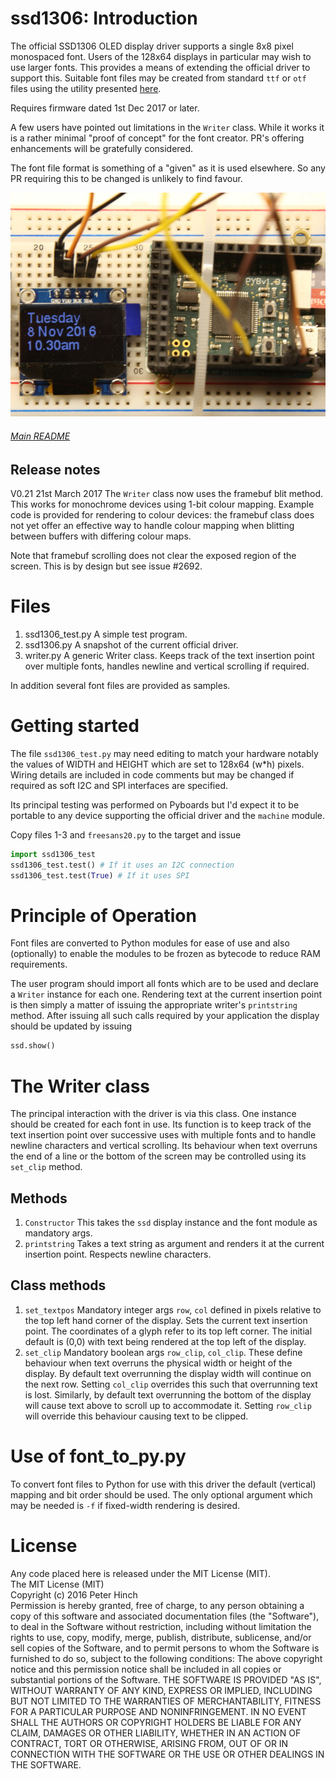 # ssd1306: Introduction

The official SSD1306 OLED display driver supports a single 8x8 pixel monospaced
font. Users of the 128x64 displays in particular may wish to use larger fonts.
This provides a means of extending the official driver to support this. Suitable
font files may be created from standard `ttf` or `otf` files using the utility
presented [here](https://github.com/peterhinch/micropython-font-to-py.git).

Requires firmware dated 1st Dec 2017 or later.

A few users have pointed out limitations in the `Writer` class. While it works
it is a rather minimal "proof of concept" for the font creator. PR's offering
enhancements will be gratefully considered.

The font file format is something of a "given" as it is used elsewhere. So any
PR requiring this to be changed is unlikely to find favour. 

![Picture](ssd1306.JPG)

###### [Main README](./README.md)

## Release notes

V0.21 21st March 2017 The `Writer` class now uses the framebuf blit method.
This works for monochrome devices using 1-bit colour mapping. Example code is
provided for rendering to colour devices: the framebuf class does not yet offer
an effective way to handle colour mapping when blitting between buffers with
differing colour maps.

Note that framebuf scrolling does not clear the exposed region of the screen.
This is by design but see issue #2692.

# Files

 1. ssd1306_test.py A simple test program.
 2. ssd1306.py A snapshot of the current official driver.
 3. writer.py A generic Writer class. Keeps track of the text insertion point
 over multiple fonts, handles newline and vertical scrolling if required.

In addition several font files are provided as samples.

# Getting started

The file `ssd1306_test.py` may need editing to match your hardware notably
the values of WIDTH and HEIGHT which are set to 128x64 (w*h) pixels. Wiring
details are included in code comments but may be changed if required as soft
I2C and SPI interfaces are specified.

Its principal testing was performed on Pyboards but I'd expect it to be
portable to any device supporting the official driver and the `machine` module.

Copy files 1-3 and `freesans20.py` to the target and issue

```python
import ssd1306_test
ssd1306_test.test() # If it uses an I2C connection
ssd1306_test.test(True) # If it uses SPI
```

# Principle of Operation

Font files are converted to Python modules for ease of use and also (optionally)
to enable the modules to be frozen as bytecode to reduce RAM requirements.

The user program should import all fonts which are to be used and declare a
`Writer` instance for each one. Rendering text at the current insertion point
is then simply a matter of issuing the appropriate writer's `printstring`
method. After issuing all such calls required by your application the display
should be updated by issuing

```python
ssd.show()
```

# The Writer class

The principal interaction with the driver is via this class. One instance should
be created for each font in use. Its function is to keep track of the text
insertion point over successive uses with multiple fonts and to handle newline
characters and vertical scrolling. Its behaviour when text overruns the end of
a line or the bottom of the screen may be controlled using its `set_clip`
method.

## Methods

 1. `Constructor` This takes the `ssd` display instance and the font module
 as mandatory args.
 2. `printstring` Takes a text string as argument and renders it at the current
 insertion point. Respects newline characters.

## Class methods

 1. `set_textpos` Mandatory integer args `row`, `col` defined in pixels
 relative to the top left hand corner of the display. Sets the current text
 insertion point. The coordinates of a glyph refer to its top left corner. The
initial default is (0,0) with text being rendered at the top left of the display.
 2. `set_clip` Mandatory boolean args `row_clip`, `col_clip`. These define
 behaviour when text overruns the physical width or height of the display. By
 default text overrunning the display width will continue on the next row. Setting
 `col_clip` overrides this such that overrunning text is lost. Similarly, by
 default text overrunning the bottom of the display will cause text above to
 scroll up to accommodate it. Setting `row_clip` will override this behaviour
 causing text to be clipped.

# Use of font_to_py.py

To convert font files to Python for use with this driver the default (vertical)
mapping and bit order should be used. The only optional argument which may be
needed is `-f` if fixed-width rendering is desired.

# License

Any code placed here is released under the MIT License (MIT).  
The MIT License (MIT)  
Copyright (c) 2016 Peter Hinch  
Permission is hereby granted, free of charge, to any person obtaining a copy
of this software and associated documentation files (the "Software"), to deal
in the Software without restriction, including without limitation the rights
to use, copy, modify, merge, publish, distribute, sublicense, and/or sell
copies of the Software, and to permit persons to whom the Software is
furnished to do so, subject to the following conditions:
The above copyright notice and this permission notice shall be included in
all copies or substantial portions of the Software.
THE SOFTWARE IS PROVIDED "AS IS", WITHOUT WARRANTY OF ANY KIND, EXPRESS OR
IMPLIED, INCLUDING BUT NOT LIMITED TO THE WARRANTIES OF MERCHANTABILITY,
FITNESS FOR A PARTICULAR PURPOSE AND NONINFRINGEMENT. IN NO EVENT SHALL THE
AUTHORS OR COPYRIGHT HOLDERS BE LIABLE FOR ANY CLAIM, DAMAGES OR OTHER
LIABILITY, WHETHER IN AN ACTION OF CONTRACT, TORT OR OTHERWISE, ARISING FROM,
OUT OF OR IN CONNECTION WITH THE SOFTWARE OR THE USE OR OTHER DEALINGS IN
THE SOFTWARE.
